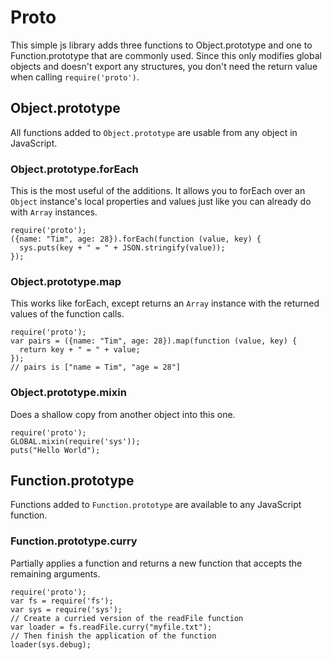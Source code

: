 # Proto

This simple js library adds three functions to Object.prototype and one to Function.prototype that are commonly used.  Since this only modifies global objects and doesn't export any structures, you don't need the return value when calling `require('proto')`.

## Object.prototype

All functions added to `Object.prototype` are usable from any object in JavaScript.

### Object.prototype.forEach

This is the most useful of the additions.  It allows you to forEach over an `Object` instance's local properties and values just like you can already do with `Array` instances.

    require('proto');
    ({name: "Tim", age: 28}).forEach(function (value, key) {
      sys.puts(key + " = " + JSON.stringify(value));
    });

### Object.prototype.map

This works like forEach, except returns an `Array` instance with the returned values of the function calls.

    require('proto');
    var pairs = ({name: "Tim", age: 28}).map(function (value, key) {
      return key + " = " + value;
    });
    // pairs is ["name = Tim", "age = 28"]

### Object.prototype.mixin

Does a shallow copy from another object into this one.

    require('proto');
    GLOBAL.mixin(require('sys'));
    puts("Hello World");

## Function.prototype

Functions added to `Function.prototype` are available to any JavaScript function.

### Function.prototype.curry

Partially applies a function and returns a new function that accepts the remaining arguments.

    require('proto');
    var fs = require('fs');
    var sys = require('sys');
    // Create a curried version of the readFile function
    var loader = fs.readFile.curry("myfile.txt");
    // Then finish the application of the function
    loader(sys.debug);

